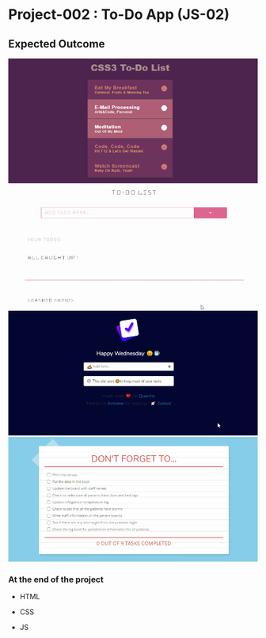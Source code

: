 # Project-002 : To-Do App (JS-02)

## Expected Outcome

![Project 002 Snapshot](project_002_1.gif)
![Project 002 Snapshot](project_002_2.gif)
![Project 002 Snapshot](project_002_3.gif)
![Project 002 Snapshot](project_002_4.gif)


### At the end of the project

- HTML 

- CSS

- JS








